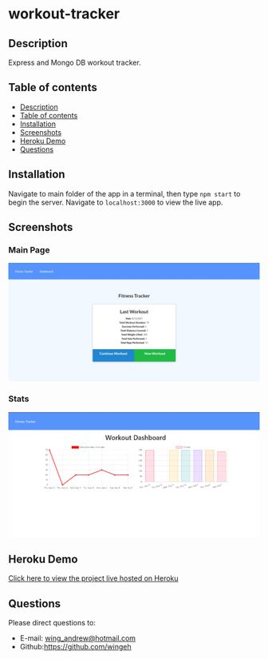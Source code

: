 # workout-tracker

## Description
Express and Mongo DB workout tracker.

## Table of contents
  - [Description](#description)
  - [Table of contents](#table-of-contents)
  - [Installation](#installation)
  - [Screenshots](#screenshots)
  - [Heroku Demo](#heroku-demo)
  - [Questions](#questions)

## Installation
Navigate to main folder of the app in a terminal, then type `npm start` to begin the server. Navigate to `localhost:3000` to view the live app.

## Screenshots

### Main Page
![Main Page](./Assets/main.jpg)

### Stats
![Notes](./Assets/stat.jpg)

## Heroku Demo

[Click here to view the project live hosted on Heroku](https://agile-basin-84382.herokuapp.com/)

## Questions
Please direct questions to:
- E-mail: wing_andrew@hotmail.com
- Github:<https://github.com/wingeh>
